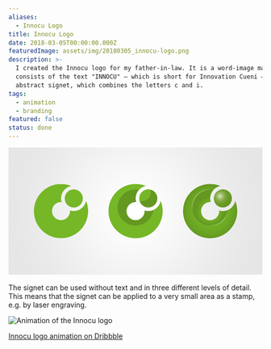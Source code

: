```yaml
---
aliases:
  - Innocu Logo
title: Innocu Logo
date: 2018-03-05T00:00:00.000Z
featuredImage: assets/img/20180305_innocu-logo.png
description: >-
  I created the Innocu logo for my father-in-law. It is a word-image mark and
  consists of the text "INNOCU" – which is short for Innovation Cueni – and the
  abstract signet, which combines the letters c and i.
tags:
  - animation
  - branding
featured: false
status: done
---
```

![Signet variants INNOCU](assets/img/20180305_innocu-logo_1.png)

The signet can be used without text and in three different levels of detail. This means that the signet can be applied to a very small area as a stamp, e.g. by laser engraving.

![Animation of the Innocu logo](assets/img/20180305_innocu-logo_2.gif)

[Innocu logo animation on Dribbble](https://dribbble.com/shots/4301001-Innocu-Animation)
